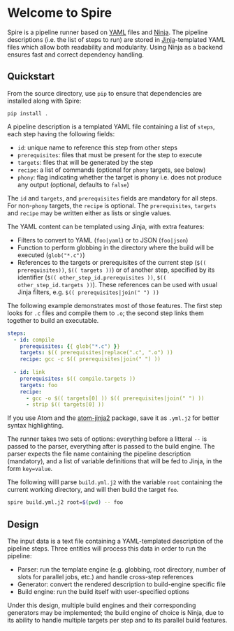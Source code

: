 # Welcome to Spire

Spire is a pipeline runner based on [YAML](https://en.wikipedia.org/wiki/YAML) files and [Ninja](https://ninja-build.org/). The pipeline descriptions (i.e. the list of steps to run) are stored in [Jinja](http://jinja.pocoo.org/)-templated YAML files which allow both readability and modularity. Using Ninja as a backend ensures fast and correct dependency handling.

## Quickstart

From the source directory, use `pip` to ensure that dependencies are installed along with Spire:
```
pip install .
```

A pipeline description is a templated YAML file containing a list of `steps`, each step having the following fields:
* `id`: unique name to reference this step from other steps
* `prerequisites`: files that must be present for the step to execute
* `targets`: files that will be generated by the step
* `recipe`: a list of commands (optional for `phony` targets, see below)
* `phony`: flag indicating whether the target is phony i.e. does not produce any output (optional, defaults to `false`)

The `id` and `targets`, and `prerequisites` fields are mandatory for all steps. For non-`phony` targets, the `recipe` is optional. The `prerequisites`, `targets` and `recipe` may be written either as lists or single values. 

The YAML content can be templated using Jinja, with extra features:
* Filters to convert to YAML (`foo|yaml`) or to JSON (`foo|json`)
* Function to perform globbing in the directory where the build will be executed (`glob("*.c")`)
* References to the targets or prerequisites of the current step (`$(( prerequisites))`, `$(( targets ))`) or of another step, specified by its identifier (`$(( other_step_id.prerequisites ))`, `$(( other_step_id.targets ))`). These references can be used with usual Jinja filters, e.g. `$(( prerequisites|join(" ") ))`

The following example demonstrates most of those features. The first step looks for `.c` files and compile them to `.o`; the second step links them together to build an executable.

```yaml
steps:
  - id: compile
    prerequisites: {{ glob("*.c") }}
    targets: $(( prerequisites|replace(".c", ".o") ))
    recipe: gcc -c $(( prerequisites|join(" ") ))
  
  - id: link
    prerequisites: $(( compile.targets ))
    targets: foo
    recipe: 
      - gcc -o $(( targets[0] )) $(( prerequisites|join(" ") ))
      - strip $(( targets[0] ))
```

If you use Atom and the [atom-jinja2](https://atom.io/packages/atom-jinja2) package, save it as `.yml.j2` for better syntax highlighting.

The runner takes two sets of options: everything before a litteral `--` is passed to the parser, everything after is passed to the build engine. The parser expects the file name containing the pipeline description (mandatory), and a list of variable definitions that will be fed to Jinja, in the form `key=value`.

The following willl parse `build.yml.j2` with the variable `root` containing the current working directory, and will then build the target `foo`.

```bash
spire build.yml.j2 root=$(pwd) -- foo
```

## Design

The input data is a text file containing a YAML-templated description of the pipeline steps. Three entities will process this data in order to run the pipeline:
* Parser: run the template engine (e.g. globbing, root directory, number of slots for parallel jobs, etc.) and handle cross-step references
* Generator: convert the rendered description to build-engine specific file
* Build engine: run the build itself with user-specified options

Under this design, multiple build engines and their corresponding generators may be implemented; the build engine of choice is Ninja, due to its ability to handle multiple targets per step and to its parallel build features.
